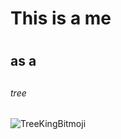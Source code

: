 
# This is a me <h1>
## as a <h2>
###### tree <h6> 
![TreeKingBitmoji](https://user-images.githubusercontent.com/78631534/112075358-b8daf780-8b4e-11eb-8369-23fb484b7bfe.png)

